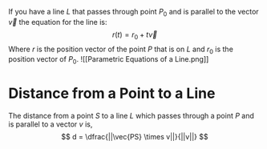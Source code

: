 If you have a line $L$ that passes through point $P_0$ and is parallel to the vector $\vec{v}$ the equation for the line is: 
$$
r(t) = r_0 + t \vec{v}
$$
Where $r$ is the position vector of the point $P$ that is on $L$ and $r_0$ is the position vector of $P_0$.
![[Parametric Equations of a Line.png]]

# Distance from a Point to a Line
The distance from a point $S$ to a line $L$ which passes through a point $P$ and is parallel to a vector $v$ is, 
$$
d = \dfrac{||\vec{PS} \times v||}{||v||}
$$
